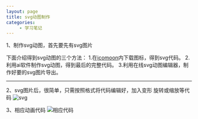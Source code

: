 ```yaml
---
layout: page
title: svg动图制作
categories:
     - 学习笔记
---
```



1、制作svg动图，首先要先有svg图片

下面介绍得到svg动图的三个方法：
1.在[icomoon](https://icomoon.io/)内下载图标，得到svg代码。
2.利用ai软件制作svg动图，得到最后的完整代码。
3.利用在线svg动图编辑器，制作好要的svg图片导出。
***
2、svg图片后，很简单，只需按照格式将代码编辑好，加入变形 旋转或缩放等代码
![svg](https://gitee.com/hukaif/hukaif/raw/gh-pages/assets/images/svg.png)

3、相应动画代码
![相应代码](https://gitee.com/hukaif/hukaif/raw/gh-pages/assets/images/code.png)

